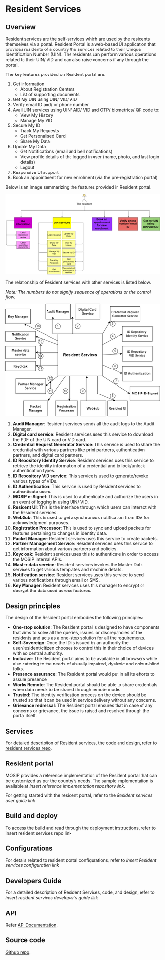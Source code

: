 # Resident Services

## Overview

Resident services are the self-services which are used by the residents themselves via a portal. Resident Portal is a web-based UI application that provides residents of a country the services related to their Unique Identification Number (UIN). The residents can perform various operations related to their UIN/ VID and can also raise concerns if any through the portal.

The key features provided on Resident portal are:

1. Get information 
    * About Registration Centers
    * List of supporting documents
2. Get My UIN using UIN/ VID/ AID 
3. Verify email ID and/ or phone number 
4. Avail UIN services using UIN/ AID/ VID and OTP/ biometrics/ QR code to:
	  * View My History
	  * Manage My VID
5. Secure My ID
   * Track My Requests
   * Get Personalised Card
   * Share My Data
6. Update My Data
   * Get Notifications (email and bell notifications)
   * View profile details of the logged in user (name, photo, and last login details)
   * Logout
7. Responsive UI support
8. Book an appointment for new enrolment (via the pre-registration portal)


Below is an image summarizing the features provided in Resident portal.

![](_images/rs-feature-list.png)

The relationship of Resident services with other services is listed below. 

_Note: The numbers do not signify sequence of operations or the control flow._

![](_images/rs-entity-relationship-new.png)


1.	__Audit Manager__: Resident services sends all the audit logs to the Audit Manager.
2.	__Digital card service__: Resident services uses this service to download the PDF of the UIN card or VID card.
3.	__Credential Request Generator Service__: This service is used to share the credential with various partners like print partners, authentication partners, and digital card partners.
4.	__ID Repository Identity Service__: Resident services uses this service to retrieve the identity information of a credential and to lock/unlock authentication types.
6.	__ID Repository VID service__: This service is used to generate/revoke various types of VIDs.
7.	__ID Authentication__: This service is used by Resident services to authenticate users.
8.	__MOSIP e-Signet__: This is used to authenticate and authorize the users in an event of logging in using UIN/ VID.
9.	__Resident UI__: This is the interface through which users can interact with the Resident services.
10.	__WebSub__: This is used to get asynchronous notification from IDA for acknowledgment purposes.
11.	__Registration Processor__: This is used to sync and upload packets for features pertaining to changes in identity data.
12.	__Packet Manager__: Resident services uses this service to create packets.
13.	__Partner Management Service__: Resident services uses this service to get information about various partners and policies.
14.	__Keycloak__: Resident services uses this to authenticate in order to access the MOSIP internal APIs.
15.	__Master data service__: Resident services invokes the Master Data services to get various templates and machine details.
16.	__Notification service__: Resident services uses this service to send various notifications through email or SMS.
17.	__Key Manager__: Resident services uses this manager to encrypt or decrypt the data used across features.


## Design principles

The design of the Resident portal embodies the following principles:

* __One-stop solution__: The Resident portal is designed to have components that aims to solve all the queries, issues, or discrepancies of the residents and acts as a one-stop solution for all the requirements.
* __Self-Sovereign__: Once the ID is issued by an authority the user/resident/citizen chooses to control this in their choice of devices with no central authority.
* __Inclusive__: The Resident portal aims to be available in all browsers while also catering to the needs of visually impaired, dyslexic and colour-blind folks.
* __Presence assurance__: The Resident portal would put in all its efforts to assure presence.
* __Works Remote__: The Resident portal should be able to share credentials when data needs to be shared through remote mode.
* __Trusted__: The identity verification process on the device should be trusted so that it can be used in service delivery without any concerns.
* __Grievance redressal__: The Resident portal ensures that in case of any concerns or grievance, the issue is raised and resolved through the portal itself.

## Services

For detailed description of Resident services, the code and design, refer to [resident services repo](https://github.com/mosip/resident-services/tree/release-1.2.0).

## Resident portal

MOSIP provides a reference implementation of the Resident portal that can be customized as per the country’s needs. The sample implementation is available at *insert reference implementation repository link*. 

For getting started with the resident portal, refer to the *Resident services user guide link*

## Build and deploy

To access the build and read through the deployment instructions, refer to insert resident services repo link

## Configurations

For details related to resident portal configurations, refer to *insert Resident services configuration link*

## Developers Guide

For a detailed description of Resident Services, code, and design, refer to *insert resident services developer’s guide link*

## API

Refer [API Documentation](https://mosip.stoplight.io/docs/resident/9a5192571fc51-document).

## Source code 

[Github repo](https://github.com/mosip/resident-services/tree/release-1.2.0).

